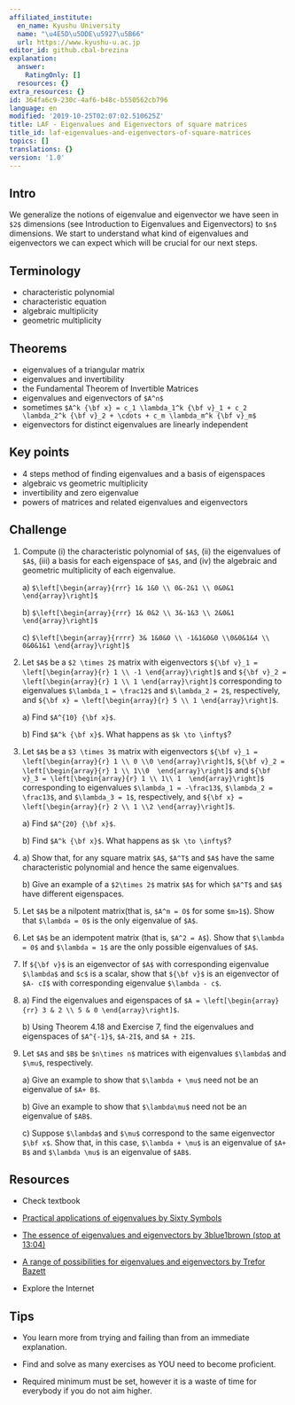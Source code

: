 ```yaml
---
affiliated_institute:
  en_name: Kyushu University
  name: "\u4E5D\u5DDE\u5927\u5B66"
  url: https://www.kyushu-u.ac.jp
editor_id: github.cbal-brezina
explanation:
  answer:
    RatingOnly: []
  resources: {}
extra_resources: {}
id: 364fa6c9-230c-4af6-b48c-b550562cb796
language: en
modified: '2019-10-25T02:07:02.510625Z'
title: LAF - Eigenvalues and Eigenvectors of square matrices
title_id: laf-eigenvalues-and-eigenvectors-of-square-matrices
topics: []
translations: {}
version: '1.0'
---
```


## Intro

We generalize the notions of eigenvalue and eigenvector we have seen in `$2$` dimensions (see Introduction to Eigenvalues and Eigenvectors) to `$n$` dimensions. We start to understand what kind of eigenvalues and eigenvectors we can expect which will be crucial for our next steps.



## Terminology

- characteristic polynomial
- characteristic equation
- algebraic multiplicity
- geometric multiplicity

 

## Theorems

- eigenvalues of a triangular matrix
- eigenvalues and invertibility
- the Fundamental Theorem of Invertible Matrices
- eigenvalues and eigenvectors of `$A^n$`
- sometimes `$A^k {\bf x} = c_1 \lambda_1^k {\bf v}_1 + c_2 \lambda_2^k {\bf v}_2 + \cdots + c_m \lambda_m^k {\bf v}_m$`
- eigenvectors for distinct eigenvalues are linearly independent



## Key points

- 4 steps method of finding eigenvalues and a basis of eigenspaces
- algebraic vs geometric multiplicity
- invertibility and zero eigenvalue
- powers of matrices and related eigenvalues and eigenvectors


## Challenge

1.  Compute (i) the characteristic polynomial of `$A$`, (ii) the eigenvalues of `$A$`, (iii) a basis for each eigenspace of `$A$`, and (iv) the algebraic and geometric multiplicity of each eigenvalue.

    a) `$\left[\begin{array}{rrr} 1& 1&0 \\ 0&-2&1 \\ 0&0&1 \end{array}\right]$`

    b) `$\left[\begin{array}{rrr} 1& 0&2 \\ 3&-1&3 \\ 2&0&1 \end{array}\right]$`

    c) `$\left[\begin{array}{rrrr} 3& 1&0&0 \\ -1&1&0&0 \\0&0&1&4 \\ 0&0&1&1 \end{array}\right]$`

2. Let `$A$` be a `$2 \times 2$` matrix with eigenvectors `${\bf v}_1 = \left[\begin{array}{r} 1 \\ -1 \end{array}\right]$` and  `${\bf v}_2 = \left[\begin{array}{r} 1 \\ 1 \end{array}\right]$` corresponding to eigenvalues  `$\lambda_1 = \frac12$` and `$\lambda_2 = 2$`, respectively, and  `${\bf x} = \left[\begin{array}{r} 5 \\ 1 \end{array}\right]$`. 

    a) Find `$A^{10} {\bf x}$`.

    b) Find `$A^k {\bf x}$`. What happens as `$k \to \infty$`?

3. Let `$A$` be a `$3 \times 3$` matrix with eigenvectors `${\bf v}_1 = \left[\begin{array}{r} 1 \\ 0 \\0 \end{array}\right]$`,  `${\bf v}_2 = \left[\begin{array}{r} 1 \\ 1\\0  \end{array}\right]$` and `${\bf v}_3 = \left[\begin{array}{r} 1 \\ 1\\ 1  \end{array}\right]$`  corresponding to eigenvalues  `$\lambda_1 = -\frac13$`, `$\lambda_2 = \frac13$`, and `$\lambda_3 = 1$`, respectively, and  `${\bf x} = \left[\begin{array}{r} 2 \\ 1 \\2 \end{array}\right]$`. 

    a) Find `$A^{20} {\bf x}$`.

    b) Find `$A^k {\bf x}$`. What happens as `$k \to \infty$`?



4. a) Show that, for any square matrix `$A$`, `$A^T$` and `$A$` have the same characteristic polynomial and hence the same eigenvalues.

   b) Give an example of a `$2\times 2$` matrix `$A$` for which `$A^T$` and `$A$` have different eigenspaces.

5. Let `$A$` be a nilpotent matrix(that is, `$A^m = O$` for some `$m>1$`). Show that `$\lambda = 0$` is the only eigenvalue of `$A$`.

6. Let `$A$` be an idempotent matrix (that is, `$A^2 = A$`). Show that `$\lambda = 0$` and `$\lambda = 1$` are the only possible eigenvalues of `$A$`.

7. If `${\bf v}$` is an eigenvector of `$A$` with corresponding eigenvalue `$\lambda$` and `$c$` is a scalar, show that `${\bf v}$` is an eigenvector of `$A- cI$` with corresponding eigenvalue `$\lambda - c$`. 

8. a) Find the eigenvalues and eigenspaces of `$A = \left[\begin{array}{rr} 3 & 2 \\ 5 & 0 \end{array}\right]$`.

   b)  Using Theorem 4.18 and Exercise 7, find the eigenvalues and eigenspaces of `$A^{-1}$`, `$A-2I$`, and `$A + 2I$`.

9. Let `$A$` and `$B$` be `$n\times n$` matrices with eigenvalues `$\lambda$` and `$\mu$`, respectively.

   a) Give an example to show that `$\lambda + \mu$` need not be an eigenvalue of `$A+ B$`.

   b) Give an example to show that `$\lambda\mu$` need not be an eigenvalue of `$AB$`.

   c) Suppose `$\lambda$` and `$\mu$` correspond to the same eigenvector `$\bf x$`. Show that, in this case, `$\lambda + \mu$` is an eigenvalue of `$A+ B$` and `$\lambda \mu$` is an eigenvalue  of `$AB$`.







## Resources

- Check textbook

- [Practical applications of eigenvalues by Sixty Symbols](https://youtu.be/DwJbHrdj3EU) 


- [The essence of eigenvalues and eigenvectors by 3blue1brown (stop at 13:04)](https://youtu.be/Ip3X9LOh2dk)

- [A range of possibilities for eigenvalues and eigenvectors by Trefor Bazett](https://youtu.be/EZkDtcyPP6Q)




- Explore the Internet

## Tips


- You learn more from trying and failing than from an immediate explanation.

- Find and solve as many exercises as YOU need to become proficient.

- Required minimum must be set, however it is a waste of time for everybody if you do not aim higher.




